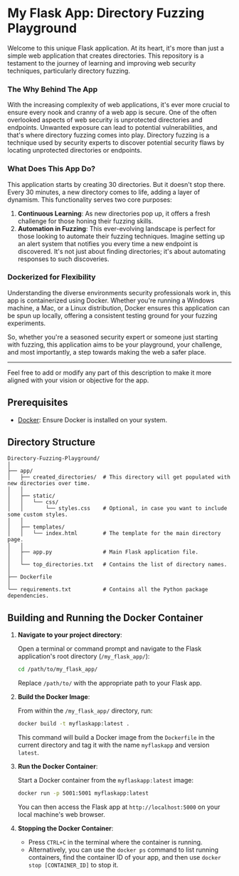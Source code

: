 # My Flask App: Directory Fuzzing Playground

Welcome to this unique Flask application. At its heart, it's more than just a simple web application that creates directories. This repository is a testament to the journey of learning and improving web security techniques, particularly directory fuzzing.

### The Why Behind The App
With the increasing complexity of web applications, it's ever more crucial to ensure every nook and cranny of a web app is secure. One of the often overlooked aspects of web security is unprotected directories and endpoints. Unwanted exposure can lead to potential vulnerabilities, and that's where directory fuzzing comes into play. Directory fuzzing is a technique used by security experts to discover potential security flaws by locating unprotected directories or endpoints.

### What Does This App Do?
This application starts by creating 30 directories. But it doesn't stop there. Every 30 minutes, a new directory comes to life, adding a layer of dynamism. This functionality serves two core purposes:

1. **Continuous Learning**: As new directories pop up, it offers a fresh challenge for those honing their fuzzing skills.
2. **Automation in Fuzzing**: This ever-evolving landscape is perfect for those looking to automate their fuzzing techniques. Imagine setting up an alert system that notifies you every time a new endpoint is discovered. It's not just about finding directories; it's about automating responses to such discoveries.

### Dockerized for Flexibility
Understanding the diverse environments security professionals work in, this app is containerized using Docker. Whether you're running a Windows machine, a Mac, or a Linux distribution, Docker ensures this application can be spun up locally, offering a consistent testing ground for your fuzzing experiments.

So, whether you're a seasoned security expert or someone just starting with fuzzing, this application aims to be your playground, your challenge, and most importantly, a step towards making the web a safer place.

---

Feel free to add or modify any part of this description to make it more aligned with your vision or objective for the app.

## Prerequisites

- [Docker](https://docs.docker.com/get-docker/): Ensure Docker is installed on your system.

## Directory Structure

```
Directory-Fuzzing-Playground/
│
├── app/
│   ├── created_directories/  # This directory will get populated with new directories over time.
│   │
│   ├── static/
│   │   └── css/
│   │       └── styles.css    # Optional, in case you want to include some custom styles.
│   │
│   ├── templates/
│   │   └── index.html        # The template for the main directory page.
│   │
│   ├── app.py                # Main Flask application file.
│   │
│   └── top_directories.txt   # Contains the list of directory names.
│
├── Dockerfile
│
└── requirements.txt          # Contains all the Python package dependencies.

```

## Building and Running the Docker Container

1. **Navigate to your project directory**:
   
   Open a terminal or command prompt and navigate to the Flask application's root directory (`/my_flask_app/`):

   ```bash
   cd /path/to/my_flask_app/
   ```

   Replace `/path/to/` with the appropriate path to your Flask app.

2. **Build the Docker Image**:
   
   From within the `/my_flask_app/` directory, run:

   ```bash
   docker build -t myflaskapp:latest .
   ```

   This command will build a Docker image from the `Dockerfile` in the current directory and tag it with the name `myflaskapp` and version `latest`.

3. **Run the Docker Container**:

   Start a Docker container from the `myflaskapp:latest` image:

   ```bash
   docker run -p 5001:5001 myflaskapp:latest
   ```

   You can then access the Flask app at `http://localhost:5000` on your local machine's web browser.

4. **Stopping the Docker Container**:

   - Press `CTRL+C` in the terminal where the container is running.
   - Alternatively, you can use the `docker ps` command to list running containers, find the container ID of your app, and then use `docker stop [CONTAINER_ID]` to stop it.
